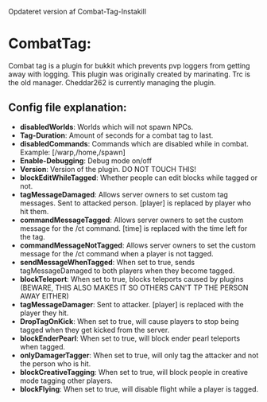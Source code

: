 Opdateret version af Combat-Tag-Instakill

# CombatTag:


Combat tag is a plugin for bukkit which prevents pvp loggers from getting away with logging.
This plugin was originally created by marinating. Trc is the old manager. Cheddar262 is currently managing the plugin.



 ## Config file explanation:

- **disabledWorlds**: Worlds which will not spawn NPCs.
- **Tag-Duration**: Amount of seconds for a combat tag to last.
- **disabledCommands**: Commands which are disabled while in combat. Example: [/warp,/home,/spawn]
- **Enable-Debugging**: Debug mode on/off
- **Version**: Version of the plugin. DO NOT TOUCH THIS!
- **blockEditWhileTagged**: Whether people can edit blocks while tagged or not.
- **tagMessageDamaged**: Allows server owners to set custom tag messages. Sent to attacked person. [player] is replaced by player who hit them.
- **commandMessageTagged**: Allows server owners to set the custom message for the /ct command. [time] is replaced with the time left for the tag.
- **commandMessageNotTagged**: Allows server owners to set the custom message for the /ct command when a player is not tagged.
- **sendMessageWhenTagged**: When set to true, sends tagMessageDamaged to both players when they become tagged.
- **blockTeleport**: When set to true, blocks teleports caused by plugins (BEWARE, THIS ALSO MAKES IT SO OTHERS CAN'T TP THE PERSON AWAY EITHER)
- **tagMessageDamager**: Sent to attacker. [player] is replaced with the player they hit.
- **DropTagOnKick**: When set to true, will cause players to stop being tagged when they get kicked from the server.
- **blockEnderPearl**: When set to true, will block ender pearl teleports when tagged.
- **onlyDamagerTagger**: When set to true, will only tag the attacker and not the person who is hit.
- **blockCreativeTagging**: When set to true, will block people in creative mode tagging other players.
- **blockFlying**: When set to true, will disable flight while a player is tagged.

